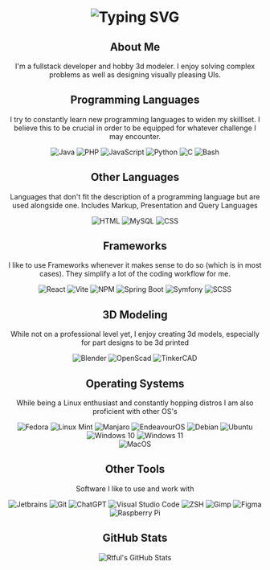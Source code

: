 <html>
<div align="center">
    <h1>
        <img src="https://readme-typing-svg.herokuapp.com?font=Jetbrains+mono&size=40&duration=3000&color=33FF33&center=true&vCenter=true&width=435&lines=Hey..+I'm+Rtful;This+is..;..my+Github..;" alt="Typing SVG"/>
    </h1>
</div>
<div align="center">
    <h2>About Me</h2>
    <p>I'm a fullstack developer and hobby 3d modeler. I enjoy solving complex problems as well as designing visually pleasing UIs.</p>
</div>
<div align="center">
    <h2>Programming Languages</h2>
    <p>I try to constantly learn new programming languages to widen my skilllset. I believe this to be crucial in order to be equipped for whatever challenge I may encounter.</p>
    <img src="https://img.shields.io/badge/Java-007396?style=for-the-badge&logo=java_sdk&logoColor=white" alt="Java" />
    <img src="https://img.shields.io/badge/PHP-4f5c93?style=for-the-badge&logo=php&logoColor=white" alt="PHP" />
    <img src="https://img.shields.io/badge/javascript-f7df1e?style=for-the-badge&logo=javascript&logoColor=black" alt="JavaScript" />
    <img src="https://img.shields.io/badge/python-366d9c?style=for-the-badge&logo=python&logoColor=ffcd3f" alt="Python" />          
    <img src="https://img.shields.io/badge/-ffffff?style=for-the-badge&logo=c" alt="C" />             
    <img src="https://img.shields.io/badge/Bash-4EAA25?style=for-the-badge&logo=gnubash&logoColor=white" alt="Bash" />         
</div>
<div align="center">
    <h2>Other Languages</h2>
    <p>Languages that don't fit the description of a programming language but are used alongside one. Includes Markup, Presentation and Query Languages</p>
    <img src="https://img.shields.io/badge/html-white?style=for-the-badge&logo=html5&logoColor=e44d26" alt="HTML" />  
    <img src="https://img.shields.io/badge/MySQL-4479A1?style=for-the-badge&logo=mysql&logoColor=white" alt="MySQL" />  
    <img src="https://img.shields.io/badge/CSS-3695d1?style=for-the-badge&logo=css3" alt="CSS" />  
</div>
<div align="center">
    <h2>Frameworks</h2>
    <p>I like to use Frameworks whenever it makes sense to do so (which is in most cases). They simplify a lot of the coding workflow for me.</p>
    <img src="https://img.shields.io/badge/react-white?style=for-the-badge&logo=react&logoColor=0dcefb" alt="React" />
    <img src="https://img.shields.io/badge/vite-646CFF?style=for-the-badge&logo=vite&logoColor=white" alt="Vite" />
    <img src="https://img.shields.io/badge/NPM-cb3837?style=for-the-badge&logo=npm&logoColor=white" alt="NPM" />       
    <img src="https://img.shields.io/badge/Spring%20Boot-6aac3d?style=for-the-badge&logo=springboot&logoColor=white" alt="Spring Boot" />    
    <img src="https://img.shields.io/badge/Symfony-000000?style=for-the-badge&logo=symfony&logoColor=white" alt="Symfony" />     
    <img src="https://img.shields.io/badge/SCSS-b86894?style=for-the-badge&logo=sass&logoColor=white" alt="SCSS" />  
</div>
<div align="center">
    <h2>3D Modeling</h2>
    <p>While not on a professional level yet, I enjoy creating 3d models, especially for part designs to be 3d printed</p>
    <img src="https://img.shields.io/badge/Blender-000000?style=for-the-badge&logo=blender&logoColor=white" alt="Blender" />   
    <img src="https://img.shields.io/badge/openscad-white?style=for-the-badge&logo=openscad&logoColor=f6ce2e" alt="OpenScad" />
    <img src="https://img.shields.io/badge/Tinkercad-1477d1?style=for-the-badge&logo=tinkercad&logoColor=white" alt="TinkerCAD" />    
<!--     <img src="https://img.shields.io/badge/FreeCAD-729FCF?style=for-the-badge&logo=freecad&logoColor=white" alt="FreeCAD" /> -->
</div>
<div align="center">
    <h2>Operating Systems</h2>
    <p>While being a Linux enthusiast and constantly hopping distros I am also proficient with other OS's</p>
    <img src="https://img.shields.io/badge/Fedora-51A2DA?style=for-the-badge&logo=fedora&logoColor=white" alt="Fedora" />
    <img src="https://img.shields.io/badge/Linux Mint-87CF3E?style=for-the-badge&logo=linuxmint&logoColor=white" alt="Linux Mint" />
    <img src="https://img.shields.io/badge/Manjaro-35BF5C?style=for-the-badge&logo=manjaro&logoColor=white" alt="Manjaro" />
    <img src="https://img.shields.io/badge/endeavourOS-7F7FFF?style=for-the-badge&logo=endeavourOS&logoColor=white" alt="EndeavourOS" />
    <img src="https://img.shields.io/badge/Debian-A81D33?style=for-the-badge&logo=debian&logoColor=white" alt="Debian" />
    <img src="https://img.shields.io/badge/Ubuntu-E95420?style=for-the-badge&logo=ubuntu&logoColor=white" alt="Ubuntu" />
    <br>
    <img src="https://img.shields.io/badge/Windows 10-0078D4?style=for-the-badge&logo=windows10&logoColor=white" alt="Windows 10" />
    <img src="https://img.shields.io/badge/Windows 11-0078D4?style=for-the-badge&logo=windows11&logoColor=white" alt="Windows 11" />
    <br>
    <img src="https://img.shields.io/badge/MacOS-000000?style=for-the-badge&logo=apple&logoColor=white" alt="MacOS" />
</div>
<div align="center">
    <h2>Other Tools</h2>
    <p>Software I like to use and work with</p>
    <img src="https://img.shields.io/badge/Jetbrains-000000?style=for-the-badge&logo=jetbrains&logoColor=white" alt="Jetbrains" />
    <img src="https://img.shields.io/badge/Git-F05032?style=for-the-badge&logo=git&logoColor=white" alt="Git" />
    <img src="https://img.shields.io/badge/ChatGPT-000000?style=for-the-badge&logo=openai&logoColor=white" alt="ChatGPT" />
    <img src="https://img.shields.io/badge/VS%20Code-007ACC?style=for-the-badge&logo=visualstudiocode&logoColor=white" alt="Visual Studio Code" />
    <img src="https://img.shields.io/badge/ZSH-F15A24?style=for-the-badge&logo=zsh&logoColor=white" alt="ZSH" />
    <img src="https://img.shields.io/badge/Gimp-000000?style=for-the-badge&logo=gimp" alt="Gimp" />
    <img src="https://img.shields.io/badge/Figma-F24E1E?style=for-the-badge&logo=figma&logoColor=white" alt="Figma" />
    <img src="https://img.shields.io/badge/Raspberry%20Pi-A22846?style=for-the-badge&logo=raspberrypi&logoColor=white" alt="Raspberry Pi" />
</div>
<div align="center">
    <h2>GitHub Stats</h2>
    <img src="https://github-profile-summary-cards.vercel.app/api/cards/profile-details?username=Rtful&theme=github_dark" alt="Rtful's GitHub Stats"/>
</div>
</html>
